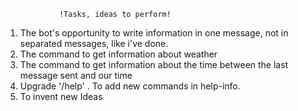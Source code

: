 				!Tasks, ideas to perform!
1. The bot's opportunity to write information in one message, not in separated messages, like i've done.
2. The command to get information about weather
3. The command to get information about the time between the last message sent and our time
4. Upgrade '/help' . To add new commands in help-info.
5. To invent new Ideas
